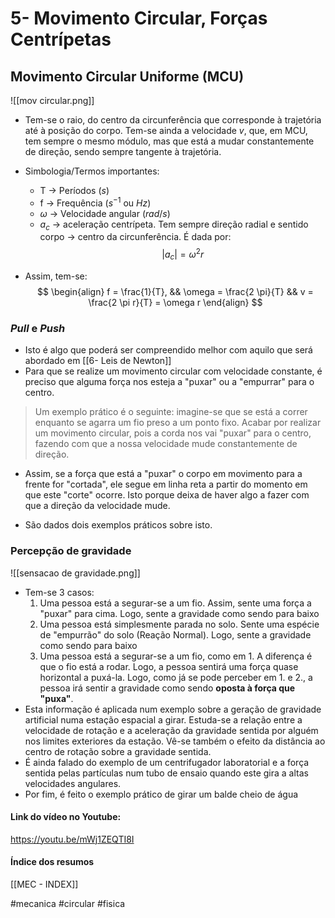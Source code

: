 # 5- Movimento Circular, Forças Centrípetas

## Movimento Circular Uniforme (MCU)
 
![[mov circular.png]]
- Tem-se o raio, do centro da circunferência que corresponde à trajetória até à posição do corpo. Tem-se ainda a velocidade $v$, que, em MCU, tem sempre o mesmo módulo, mas que está a mudar constantemente de direção, sendo sempre tangente à trajetória.
- Simbologia/Termos importantes:
    - T -> Períodos ($s$)
    - f -> Frequência ($s^{-1}$ ou $Hz$)
    - $\omega$ -> Velocidade angular ($rad/s$)
    - $a_c$ -> aceleração centrípeta. Tem sempre direção radial e sentido corpo -> centro da circunferência. É dada por:
$$|a_c|= \omega ^2 r$$

- Assim, tem-se:
$$
\begin{align}
        f = \frac{1}{T}, && \omega = \frac{2 \pi}{T} && v = \frac{2 \pi r}{T} = \omega r
\end{align}
$$
    
### *Pull* e *Push*
- Isto é algo que poderá ser compreendido melhor com aquilo que será abordado em [[6- Leis de Newton]]
-  Para que se realize um movimento circular com velocidade constante, é preciso que alguma força nos esteja a "puxar" ou a "empurrar" para o centro. 

> Um exemplo prático é o seguinte: imagine-se que se está a correr enquanto se agarra um fio preso a um ponto fixo. Acabar por realizar um movimento circular, pois a corda nos vai "puxar" para o centro, fazendo com que a nossa velocidade mude constantemente de direção.

- Assim, se a força que está a "puxar" o corpo em movimento para a frente for "cortada", ele segue em linha reta a partir do momento em que este "corte" ocorre. Isto porque deixa de haver algo a fazer com que a direção da velocidade mude.

- São dados dois exemplos práticos sobre isto.

### Percepção de gravidade
![[sensacao de gravidade.png]]
- Tem-se 3 casos:
    1. Uma pessoa está a segurar-se a um fio. Assim, sente uma força a "puxar" para cima. Logo, sente a gravidade como sendo para baixo
    2. Uma pessoa está simplesmente parada no solo. Sente uma espécie de "empurrão" do solo (Reação Normal). Logo, sente a gravidade como sendo para baixo
    3. Uma pessoa está a segurar-se a um fio, como em 1. A diferença é que o fio está a rodar. Logo, a pessoa sentirá uma força quase horizontal a puxá-la. Logo, como já se pode perceber em 1. e 2., a pessoa irá sentir a gravidade como sendo **oposta à força que "puxa"**.
- Esta informação é aplicada num exemplo sobre a geração de gravidade artificial numa estação espacial a girar. Estuda-se a relação entre a velocidade de rotação e a aceleração da gravidade sentida por alguém nos limites exteriores da estação. Vê-se também o efeito da distância ao centro de rotação sobre a gravidade sentida.
- É ainda falado do exemplo de um centrifugador laboratorial e a força sentida pelas partículas num tubo de ensaio quando este gira a altas velocidades angulares.
- Por fim, é feito o exemplo prático de girar um balde cheio de água

#### Link do vídeo no Youtube:
https://youtu.be/mWj1ZEQTI8I

#### Índice dos resumos
[[MEC - INDEX]]

#mecanica #circular #fisica